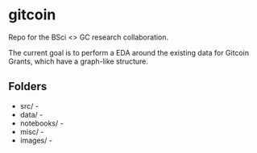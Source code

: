 # gitcoin

Repo for the BSci <> GC research collaboration.

The current goal is to perform a EDA around the existing data for Gitcoin Grants, which have a graph-like structure.

## Folders

* src/ - 
* data/ - 
* notebooks/ - 
* misc/ - 
* images/ - 